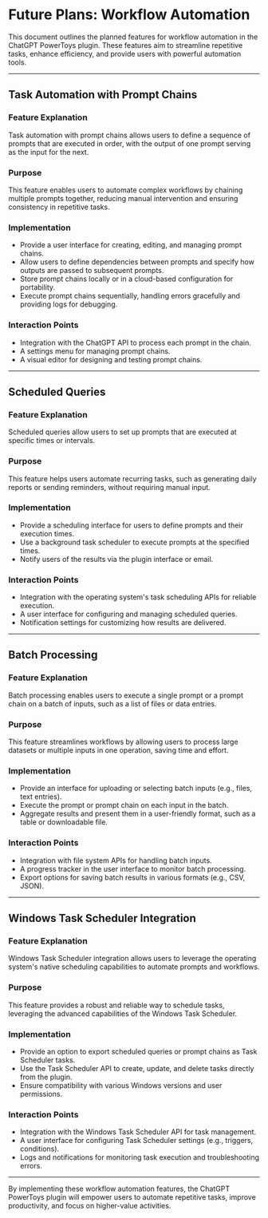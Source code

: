 # Future Plans: Workflow Automation

This document outlines the planned features for workflow automation in the ChatGPT PowerToys plugin. These features aim to streamline repetitive tasks, enhance efficiency, and provide users with powerful automation tools.

---

## Task Automation with Prompt Chains

### Feature Explanation
Task automation with prompt chains allows users to define a sequence of prompts that are executed in order, with the output of one prompt serving as the input for the next.

### Purpose
This feature enables users to automate complex workflows by chaining multiple prompts together, reducing manual intervention and ensuring consistency in repetitive tasks.

### Implementation
- Provide a user interface for creating, editing, and managing prompt chains.
- Allow users to define dependencies between prompts and specify how outputs are passed to subsequent prompts.
- Store prompt chains locally or in a cloud-based configuration for portability.
- Execute prompt chains sequentially, handling errors gracefully and providing logs for debugging.

### Interaction Points
- Integration with the ChatGPT API to process each prompt in the chain.
- A settings menu for managing prompt chains.
- A visual editor for designing and testing prompt chains.

---

## Scheduled Queries

### Feature Explanation
Scheduled queries allow users to set up prompts that are executed at specific times or intervals.

### Purpose
This feature helps users automate recurring tasks, such as generating daily reports or sending reminders, without requiring manual input.

### Implementation
- Provide a scheduling interface for users to define prompts and their execution times.
- Use a background task scheduler to execute prompts at the specified times.
- Notify users of the results via the plugin interface or email.

### Interaction Points
- Integration with the operating system's task scheduling APIs for reliable execution.
- A user interface for configuring and managing scheduled queries.
- Notification settings for customizing how results are delivered.

---

## Batch Processing

### Feature Explanation
Batch processing enables users to execute a single prompt or a prompt chain on a batch of inputs, such as a list of files or data entries.

### Purpose
This feature streamlines workflows by allowing users to process large datasets or multiple inputs in one operation, saving time and effort.

### Implementation
- Provide an interface for uploading or selecting batch inputs (e.g., files, text entries).
- Execute the prompt or prompt chain on each input in the batch.
- Aggregate results and present them in a user-friendly format, such as a table or downloadable file.

### Interaction Points
- Integration with file system APIs for handling batch inputs.
- A progress tracker in the user interface to monitor batch processing.
- Export options for saving batch results in various formats (e.g., CSV, JSON).

---

## Windows Task Scheduler Integration

### Feature Explanation
Windows Task Scheduler integration allows users to leverage the operating system's native scheduling capabilities to automate prompts and workflows.

### Purpose
This feature provides a robust and reliable way to schedule tasks, leveraging the advanced capabilities of the Windows Task Scheduler.

### Implementation
- Provide an option to export scheduled queries or prompt chains as Task Scheduler tasks.
- Use the Task Scheduler API to create, update, and delete tasks directly from the plugin.
- Ensure compatibility with various Windows versions and user permissions.

### Interaction Points
- Integration with the Windows Task Scheduler API for task management.
- A user interface for configuring Task Scheduler settings (e.g., triggers, conditions).
- Logs and notifications for monitoring task execution and troubleshooting errors.

---

By implementing these workflow automation features, the ChatGPT PowerToys plugin will empower users to automate repetitive tasks, improve productivity, and focus on higher-value activities.
